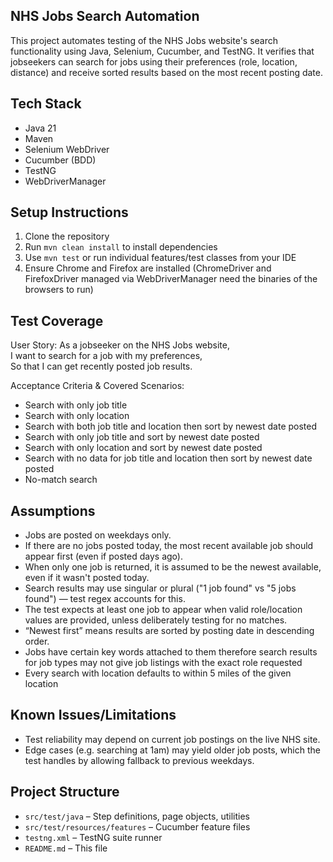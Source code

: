 ## NHS Jobs Search Automation
This project automates testing of the NHS Jobs website's search functionality using Java, Selenium, Cucumber, and TestNG. It verifies that jobseekers can search for jobs using their preferences (role, location, distance) and receive sorted results based on the most recent posting date.

## Tech Stack
- Java 21
- Maven
- Selenium WebDriver
- Cucumber (BDD)
- TestNG
- WebDriverManager

## Setup Instructions
1. Clone the repository
2. Run `mvn clean install` to install dependencies
3. Use `mvn test` or run individual features/test classes from your IDE
4. Ensure Chrome and Firefox are installed (ChromeDriver and FirefoxDriver managed via WebDriverManager need the binaries of the browsers to run)

## Test Coverage
User Story: 
As a jobseeker on the NHS Jobs website,  
I want to search for a job with my preferences,  
So that I can get recently posted job results.

Acceptance Criteria & Covered Scenarios:
- Search with only job title
- Search with only location
- Search with both job title and location then sort by newest date posted
- Search with only job title and sort by newest date posted
- Search with only location and sort by newest date posted
- Search with no data for job title and location then sort by newest date posted
- No-match search

## Assumptions
- Jobs are posted on weekdays only.
- If there are no jobs posted today, the most recent available job should appear first (even if posted days ago).
- When only one job is returned, it is assumed to be the newest available, even if it wasn't posted today.
- Search results may use singular or plural ("1 job found" vs "5 jobs found") — test regex accounts for this.
- The test expects at least one job to appear when valid role/location values are provided, unless deliberately testing for no matches.
- “Newest first” means results are sorted by posting date in descending order.
- Jobs have certain key words attached to them therefore search results for job types may not give job listings with the exact role requested
- Every search with location defaults to within 5 miles of the given location

## Known Issues/Limitations
- Test reliability may depend on current job postings on the live NHS site.
- Edge cases (e.g. searching at 1am) may yield older job posts, which the test handles by allowing fallback to previous weekdays.

## Project Structure
- `src/test/java` – Step definitions, page objects, utilities
- `src/test/resources/features` – Cucumber feature files
- `testng.xml` – TestNG suite runner
- `README.md` – This file



